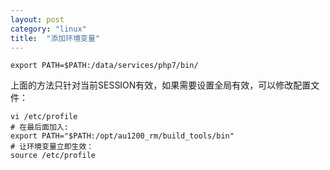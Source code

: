 ```yaml
---
layout: post
category: "linux"
title:  "添加环境变量"
---
```


```shell
export PATH=$PATH:/data/services/php7/bin/
```

上面的方法只针对当前SESSION有效，如果需要设置全局有效，可以修改配置文件：
```shell
vi /etc/profile
# 在最后面加入:
export PATH="$PATH:/opt/au1200_rm/build_tools/bin"
# 让环境变量立即生效：
source /etc/profile
```
